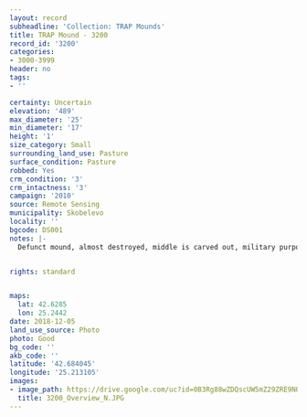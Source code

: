 ```yaml
---
layout: record
subheadline: 'Collection: TRAP Mounds'
title: TRAP Mound - 3200
record_id: '3200'
categories:
- 3000-3999
header: no
tags:
- ''

certainty: Uncertain
elevation: '489'
max_diameter: '25'
min_diameter: '17'
height: '1'
size_category: Small
surrounding_land_use: Pasture
surface_condition: Pasture
robbed: Yes
crm_condition: '3'
crm_intactness: '3'
campaign: '2010'
source: Remote Sensing
municipality: Skobelevo
locality: ''
bgcode: DS001
notes: |-
  Defunct mound, almost destroyed, middle is carved out, military purpose ?.


rights: standard


maps:
  lat: 42.6285
  lon: 25.2442
date: 2018-12-05
land_use_source: Photo
photo: Good
bg_code: ''
akb_code: ''
latitude: '42.684045'
longitude: '25.213105'
images:
- image_path: https://drive.google.com/uc?id=0B3Rg88wZDQscUW5mZ29ZRE9NOGM
  title: 3200_Overview_N.JPG
---
```

